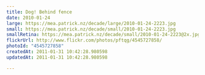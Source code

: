 ```yaml
---
title: Dog! Behind fence
date: 2010-01-24
large: https://mea.patrick.nz/decade/large/2010-01-24-2223.jpg
small: https://mea.patrick.nz/decade/small/2010-01-24-2223.jpg
smallRetina: https://mea.patrick.nz/decade/small/2010-01-24-2223@2x.jpg
flickrUrl: http://www.flickr.com/photos/pftqg/4545727858/
photoId: "4545727858"
createdAt: 2011-01-31 10:42:28.980598
updatedAt: 2011-01-31 10:42:28.980598

---
```


